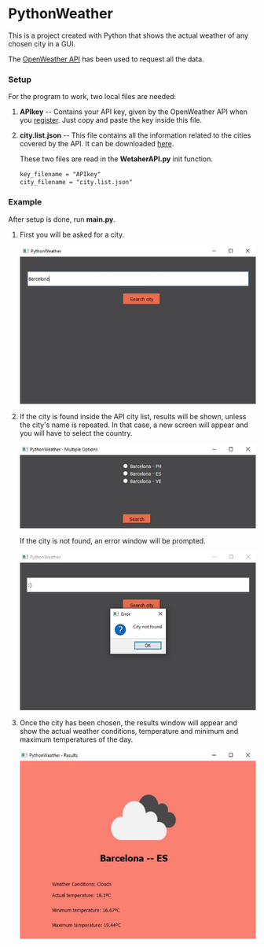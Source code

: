 # PythonWeather

This is a project created with Python that shows the actual weather of any chosen city in a GUI.

The [OpenWeather API](https://openweathermap.org/api) has been used to request all the data.

### Setup

For the program to work, two local files are needed:
1. **APIkey** -- Contains your API key, given by the OpenWeather API when you [register](https://home.openweathermap.org/users/sign_up).
 Just copy and paste the key inside this file.
 
2. **city.list.json** -- This file contains all the information related to the cities covered by the API. It can be downloaded [here](http://bulk.openweathermap.org/sample/city.list.json.gz).

    These two files are read in the **WetaherAPI.py** init function.
    
    ```
    key_filename = "APIkey"
    city_filename = "city.list.json"
    ```

### Example

After setup is done, run **main.py**.
1. First you will be asked for a city.

    ![Search pic](Screenshots/Search.JPG)
    
2. If the city is found inside the API city list, results will be shown, unless the city's name is repeated.
In that case, a new screen  will appear and you will have to select the country. 

    ![Choose pic](Screenshots/Choose.JPG)
    
    If the city is not found, an error window will be prompted.
    
    ![Error pic](Screenshots/NotFound.JPG)
    
3. Once the city has been chosen, the results window will appear and show the actual weather conditions, temperature and minimum and maximum temperatures of the day.

    ![Results pic](Screenshots/Result.JPG)